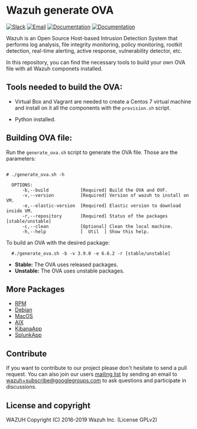 Wazuh generate OVA
====

[![Slack](https://img.shields.io/badge/slack-join-blue.svg)](https://wazuh.com/community/join-us-on-slack/) [![Email](https://img.shields.io/badge/email-join-blue.svg)](https://groups.google.com/forum/#!forum/wazuh) [![Documentation](https://img.shields.io/badge/docs-view-green.svg)](https://documentation.wazuh.com) [![Documentation](https://img.shields.io/badge/web-view-green.svg)](https://wazuh.com)

Wazuh is an Open Source Host-based Intrusion Detection System that performs log analysis, file integrity monitoring, policy monitoring, rootkit detection, real-time alerting, active response, vulnerability detector, etc.


In this repository, you can find the necessary tools to build your own OVA file with all Wazuh componets installed.

## Tools needed to build the OVA:
+ Virtual Box and Vagrant are needed to create a Centos 7 virtual machine and install on it all the components with the `provision.sh` script.

+ Python installed.


## Building OVA file:

Run the `generate_ova.sh` script to generate the OVA file. Those are the parameters: 

```shellsesion

# ./generate_ova.sh -h

  OPTIONS:
      -b,--build            [Required] Build the OVA and OVF.
      -v,--version          [Required] Version of wazuh to install on VM.
      -e,--elastic-version  [Required] Elastic version to download inside VM.
      -r,--repository       [Required] Status of the packages [stable/unstable]
      -c,--clean            [Optional] Clean the local machine.
      -h,--help             [  Util  ] Show this help.

```

  
 To build an OVA with the desired package:

      #./generate_ova.sh -b -v 3.9.0 -e 6.6.2 -r [stable/unstable]
    
   * **Stable:** The OVA uses released packages.
   * **Unstable:** The OVA uses unstable packages.

## More Packages

- [RPM](/rpms/README.md)
- [Debian](/debs/README.md)
- [MacOS](/macos/README.md)
- [AIX](/aix/README.md)
- [KibanaApp](/wazuhapp/README.md)
- [SplunkApp](/splunkapp/README.md)

## Contribute

If you want to contribute to our project please don't hesitate to send a pull request. You can also join our users [mailing list](https://groups.google.com/d/forum/wazuh) by sending an email to [wazuh+subscribe@googlegroups.com](mailto:wazuh+subscribe@googlegroups.com) to ask questions and participate in discussions.

## License and copyright

WAZUH Copyright (C) 2016-2019 Wazuh Inc.  (License GPLv2)
